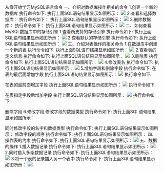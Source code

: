 从零开始学习MySQL语言命令
一、介绍对数据库操作相关的命令
1.创建一个新的数据库
执行命令如下:
执行上面SQL语句结果显示如图所示：
![](https://github.com/chimpanzee123/mysql-test-1/blob/master/1.png?raw=true)
2.查看和选择数据库：
执行命令如下：
执行上面SQL语句结果显示如图所示：
![](https://github.com/chimpanzee123/mysql-test-1/blob/master/2.png?raw=true)
3.删除数据库：
执行命令如下：
执行上面SQL语句结果显示如图所示：
![](https://github.com/chimpanzee123/mysql-test-1/blob/master/3.png?raw=true)
二、如何查看MySQL数据库中的存储引擎
1.查看所支持的存储引擎
执行命令如下:
执行上面SQL语句结果显示如图所示：
![](https://github.com/chimpanzee123/mysql-test-1/blob/master/4.png?raw=true)
2.查看默认的存储引擎
执行命令如下:
执行上面SQL语句结果显示如图所示：
![](https://github.com/chimpanzee123/mysql-test-1/blob/master/5.png?raw=true)
三、介绍对表操作的相关命令
1.在数据库中创建一个新的表
执行命令如下:
执行上面SQL语句结果显示如图所示：
![](https://github.com/chimpanzee123/mysql-test-1/blob/master/6.png?raw=true)
2.查看表的定义信息
执行命令如下:
执行上面SQL语句结果显示如图所示：
![](https://github.com/chimpanzee123/mysql-test-1/blob/master/7.png?raw=true)
3.删除表
执行命令如下:
执行上面SQL语句结果显示如图所示：
![](https://github.com/chimpanzee123/mysql-test-1/blob/master/8.png?raw=true)
4.修改表名
执行命令如下:
执行上面SQL语句结果显示如图所示：
![](https://github.com/chimpanzee123/mysql-test-1/blob/master/9.png?raw=true)
5.增加字段和删除字段
执行命令如下:
在表的最后面增加字段
执行上面SQL语句结果显示如图所示：
![](https://github.com/chimpanzee123/mysql-test-1/blob/master/10.png?raw=true)
执行命令如下:

在表的最前面增加字段
执行上面SQL语句结果显示如图所示：
![](https://github.com/chimpanzee123/mysql-test-1/blob/master/11.png?raw=true)
执行命令如下:

在表指定字段后增加字段
执行上面SQL语句结果显示如图所示：
![](https://github.com/chimpanzee123/mysql-test-1/blob/master/12.png?raw=true)
执行命令如下:

删除字段
6.修改字段
修改字段的数据类型
执行命令如下:
执行上面SQL语句结果显示如图所示：

同时修改字段的名字和数据类型
执行命令如下:
执行上面SQL语句结果显示如图所示：
修改字段的顺序
执行命令如下:
执行上面SQL语句结果显示如图所示：
四、操作表的约束
执行命令如下:
执行上面SQL语句结果显示如图所示：
![](https://github.com/chimpanzee123/mysql-test-1/blob/master/13.png?raw=true)
五、数据的操作
1.插入数据记录
执行命令如下:
执行上面SQL语句结果显示如图所示：
![](https://github.com/chimpanzee123/mysql-test-1/blob/master/14.png?raw=true)
2.同时插入多条数据记录
执行命令如下:
执行上面SQL语句结果显示如图所示：
![](https://github.com/chimpanzee123/mysql-test-1/blob/master/15.png?raw=true)
3.将一个表的记录插入另一个表中
执行命令如下:
执行上面SQL语句结果显示如图所示：
![](https://github.com/chimpanzee123/mysql-test-1/blob/master/16.png?raw=true)
